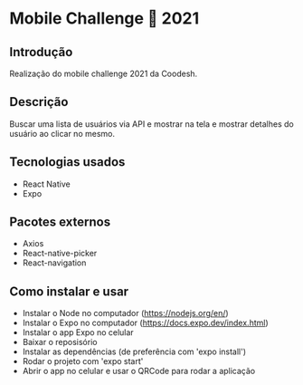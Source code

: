 # Mobile Challenge 🏅 2021

## Introdução

Realização do mobile challenge 2021 da Coodesh.

## Descrição

Buscar uma lista de usuários via API e mostrar na tela e mostrar detalhes do usuário ao clicar no mesmo.

## Tecnologias usados

- React Native
- Expo

## Pacotes externos

- Axios
- React-native-picker
- React-navigation

## Como instalar e usar

- Instalar o Node no computador (https://nodejs.org/en/)
- Instalar o Expo no computador (https://docs.expo.dev/index.html)
- Instalar o app Expo no celular
- Baixar o reposisório
- Instalar as dependências (de preferência com 'expo install')
- Rodar o projeto com 'expo start'
- Abrir o app no celular e usar o QRCode para rodar a aplicação